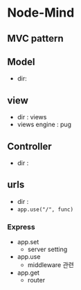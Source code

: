 # Node-Mind

## MVC pattern

## Model
* dir:

## view
* dir : views
* views engine : pug

## Controller
* dir : 

## urls
* dir : 
* `app.use("/", func)`

### Express
* app.set
    * server setting
* app.use
    * middleware 관련
* app.get
    * router